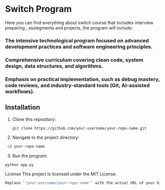 # Switch Program 
Here you can find everything about switch course that includes interview preparing , assiegments and projects, the program will include:   
### The intensive technological program focused on advanced development practices and software engineering principles.
### Comprehensive curriculum covering clean code, system design, data structures, and algorithms.
### Emphasis on practical implementation, such as debug mastery, code reviews, and industry-standard tools (Git, AI-assisted workflows).



## Installation

1. Clone this repository:
   ```bash
   git clone https://github.com/your-username/your-repo-name.git

2. Navigate to the project directory:
  ```bash
   cd your-repo-name
  ```
3. Run the program:
  ``` 
  python app.py
   ```
License
This project is licensed under the MIT License.
```bash
Replace `"your-username/your-repo-name"` with the actual URL of your GitHub repository. This README includes installation instructions, usage examples, feature descriptions, and a general project overview. It’s a solid starting point, and you can add more details as needed!


